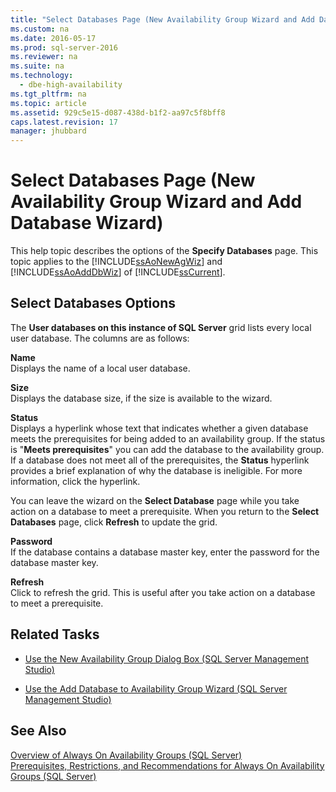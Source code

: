 ```yaml
---
title: "Select Databases Page (New Availability Group Wizard and Add Database Wizard)"
ms.custom: na
ms.date: 2016-05-17
ms.prod: sql-server-2016
ms.reviewer: na
ms.suite: na
ms.technology: 
  - dbe-high-availability
ms.tgt_pltfrm: na
ms.topic: article
ms.assetid: 929c5e15-d087-438d-b1f2-aa97c5f8bff8
caps.latest.revision: 17
manager: jhubbard
---
```

# Select Databases Page (New Availability Group Wizard and Add Database Wizard)
This help topic describes the options of the **Specify Databases** page. This topic applies to the [!INCLUDE[ssAoNewAgWiz](../../Topics/TopicNameNotContainA/includes/ssAoNewAgWiz_md.md)] and [!INCLUDE[ssAoAddDbWiz](../../Topics/TopicNameNotContainA/includes/ssAoAddDbWiz_md.md)] of [!INCLUDE[ssCurrent](../../Topics/TopicNameContainA/includes/ssCurrent_md.md)].  
  
##  <a name="PageOptions"></a> Select Databases Options  
 The **User databases on this instance of SQL Server** grid lists every local user database. The columns are as follows:  
  
 **Name**  
 Displays the name of a local user database.  
  
 **Size**  
 Displays the database size, if the size is available to the wizard.  
  
 **Status**  
 Displays a hyperlink whose text that indicates whether a given database meets the prerequisites for being added to an availability group. If the status is "**Meets prerequisites**" you can add the database to the availability group. If a database does not meet all of the prerequisites, the **Status** hyperlink provides a brief explanation of why the database is ineligible. For more information, click the hyperlink.  
  
 You can leave the wizard on the **Select Database** page while you take action on a database to meet a prerequisite. When you return to the **Select Databases** page, click **Refresh** to update the grid.  
  
 **Password**  
 If the database contains a database master key, enter the password for the database master key.  
  
 **Refresh**  
 Click to refresh the grid. This is useful after you take action on a database to meet a prerequisite.  
  
##  <a name="RelatedTasks"></a> Related Tasks  
  
-   [Use the New Availability Group Dialog Box (SQL Server Management Studio)](../../Topics/TopicNameNotContainA/Use-the-New-Availability-Group-Dialog-Box--SQL-Server-Management-Studio-.md)  
  
-   [Use the Add Database to Availability Group Wizard (SQL Server Management Studio)](../../Topics/TopicNameNotContainA/Use-the-Add-Database-to-Availability-Group-Wizard--SQL-Server-Management-Studio-.md)  
  
## See Also  
 [Overview of Always On Availability Groups (SQL Server)](../../Topics/TopicNameNotContainA/Overview-of-Always-On-Availability-Groups--SQL-Server-.md)   
 [Prerequisites, Restrictions, and Recommendations for Always On Availability Groups (SQL Server)](../../Topics/TopicNameNotContainA/Prerequisites--Restrictions--and-Recommendations-for-Always-On-Availability-Groups--SQL-Server-.md)